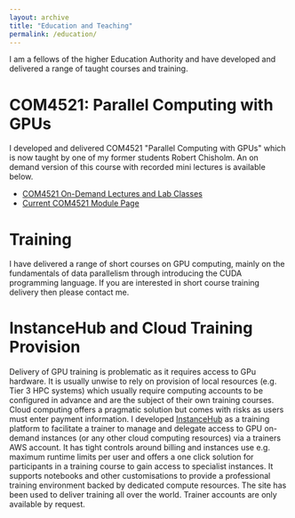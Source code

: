 ```yaml
---
layout: archive
title: "Education and Teaching"
permalink: /education/
---
```


I am a fellows of the higher Education Authority and have developed and delivered a range of taught courses and training. 

# COM4521: Parallel Computing with GPUs

I developed and delivered COM4521 "Parallel Computing with GPUs" which is now taught by one of my former students Robert Chisholm. An on demand version of this course with recorded mini lectures is available below.

- [COM4521 On-Demand Lectures and Lab Classes](./com4521)
- [Current COM4521 Module Page](https://www.dcs.shef.ac.uk/intranet/teaching/public/modules/level4/com4521.html)

# Training

I have delivered a range of short courses on GPU computing, mainly on the fundamentals of data parallelism through introducing the CUDA programming language. If you are interested in short course training delivery then please contact me.

# InstanceHub and Cloud Training Provision

Delivery of GPU training is problematic as it requires access to GPu hardware. It is usually unwise to rely on provision of local resources (e.g. Tier 3 HPC systems) which usually require computing accounts to be configured in advance and are the subject of their own training courses. Cloud computing offers a pragmatic solution but comes with risks as users must enter payment information. I developed [InstanceHub](https://www.instancehub.com/) as a training platform to facilitate a trainer to manage and delegate access to GPU on-demand instances (or any other cloud computing resources) via a trainers AWS account. It has tight controls around billing and instances use e.g. maximum runtime limits per user and offers a one click solution for participants in a training course to gain access to specialist instances. It supports notebooks and other customisations to provide a professional training environment backed by dedicated compute resources. The site has been used to deliver training all over the world. Trainer accounts are only available by request.



